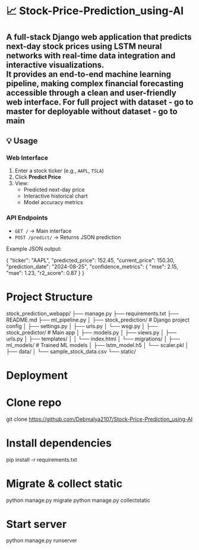 # 📈 Stock-Price-Prediction_using-AI

A **full-stack Django web application** that predicts next-day stock prices using **LSTM neural networks** with real-time data integration and interactive visualizations.  
It provides an **end-to-end machine learning pipeline**, making complex financial forecasting accessible through a clean and user-friendly web interface.
 For full project with dataset - go to master
 for deployable without dataset - go to main
---

## 💡 Usage

### Web Interface
1. Enter a stock ticker (e.g., `AAPL`, `TSLA`)  
2. Click **Predict Price**  
3. View:
   - Predicted next-day price  
   - Interactive historical chart  
   - Model accuracy metrics  

### API Endpoints
- `GET /` → Main interface  
- `POST /predict/` → Returns JSON prediction  

Example JSON output:

{
  "ticker": "AAPL",
  "predicted_price": 152.45,
  "current_price": 150.30,
  "prediction_date": "2024-08-25",
  "confidence_metrics": {
    "mse": 2.15,
    "mae": 1.23,
    "r2_score": 0.87
  }
}
#  Project Structure
stock_prediction_webapp/
├── manage.py
├── requirements.txt
├── README.md
├── ml_pipeline.py
│
├── stock_prediction/         # Django project config
│   ├── settings.py
│   ├── urls.py
│   └── wsgi.py
│
├── stock_predictor/          # Main app
│   ├── models.py
│   ├── views.py
│   ├── urls.py
│   ├── templates/
│   │   └── index.html
│   └── migrations/
│
├── ml_models/                # Trained ML models
│   ├── lstm_model.h5
│   └── scaler.pkl
│
├── data/
│   └── sample_stock_data.csv
└── static/

#  Deployment
# Clone repo
git clone https://github.com/Debmalya2107/Stock-Price-Prediction_using-AI


# Install dependencies
pip install -r requirements.txt

# Migrate & collect static
python manage.py migrate
python manage.py collectstatic

# Start server
python manage.py runserver
